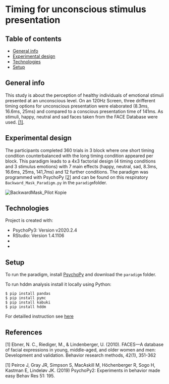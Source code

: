 # Timing for unconscious stimulus presentation

## Table of contents
* [General info](#general-info)
* [Experimental design](#experimental-design)
* [Technologies](#technologies)
* [Setup](#setup)

## General info
This study is about the perception of healthy individuals of emotional stimuli presented at an unconscious level.
On an 120Hz Screen, three drifferent timing options for unconscious presentation were elaborated (8.3ms, 16.6ms, 25ms) and compared to a conscious presentation time of 141ms. As stimuli, happy, neutral and sad faces taken from the FACE Database were used. [[1]](#1).

## Experimental design
The participants completed 360 trials in 3 block where one short timing condition counterbalanced with the long timing condition appeared per block.
This paradigm leads to a 4x3 factorial design (4 timing conditions and 3 stimulus emotions) with 7 main effects (happy, neutral, sad, 8.3ms, 16.6ms, 25ms, 141,7ms) and 12 further conditions. The paradigm was programmed with PsychoPy [[2]](#2) and can be found on this respiratory `Backward_Mask_Paradigm.py` in the `paradigm`folder.


![BackwardMask_Pilot Kopie](https://user-images.githubusercontent.com/54576554/125072227-9c8da700-e0ba-11eb-9e70-c1a72198a427.jpg)


## Technologies
Project is created with:
* PsychoPy3: Version v2020.2.4
* RStudio: Version 1.4.1106
*
*
	
## Setup
To run the paradigm, install [PsychoPy](https://www.psychopy.org/download.html) and download the `paradigm` folder. 

To run hddm analysis install it locally using Python:

```
$ pip install pandas
$ pip install pymc
$ pip install kabuki
$ pip install hddm

```
For detailled instruction see [here](http://ski.clps.brown.edu/hddm_docs/)





## References
<a id="1">[1]</a> 
Ebner, N. C., Riediger, M., & Lindenberger, U. (2010). FACES—A database of facial expressions in young, middle-aged, and older women and men: Development and validation. Behavior research methods, 42(1), 351-362

<a id="2">[1]</a> 
Peirce J, Gray JR, Simpson S, MacAskill M, Höchenberger R, Sogo H, Kastman E, Lindeløv JK. (2019) 
        PsychoPy2: Experiments in behavior made easy Behav Res 51: 195. 

